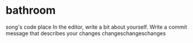 # bathroom
song's code place
In the editor, write a bit about yourself.
Write a commit message that describes your changes
changeschangeschanges
